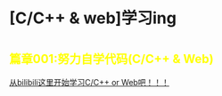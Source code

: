 <!DOCTEPY html>
<html>
	<head>
        <meta charset="utf-8" name="viewport" content="width=device-width, initial-scale=1.0">
        <h1>[C/C++ & web]学习ing<h1>
    </head>
    <body>
	<h2 style="color:yellow">篇章001:努力自学代码(C/C++ & Web)</h1>
        <a href="https://www.bilibili.com" target="_blank"> 从bilibili这里开始学习C/C++ or Web吧！！！</a>
    </body>
</html>
